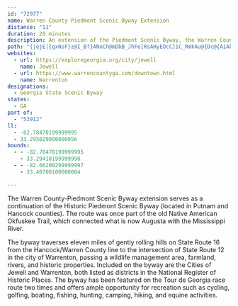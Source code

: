 ```yaml
---
id: "72977"
name: Warren County-Piedmont Scenic Byway Extension
distance: "11"
duration: 20 minutes
description: An extension of the Piedmont Scenic Byway, the Warren County-Piedmont extension was once part of the old Native American Okfuskee Trail, which connected what is now Augusta with the Mississippi River.
path: "{|ejE|{gxNsF}z@I_B?}ANoCh@mDbB_JhFe[RsAHyEOcC]iC_RmkAu@{Dc@{AiAkCyBgDqKgK{E_EaLsHaM}GuRoJuIiDyoAm`@_EkBsFgEcb@of@uBkBmBkAsDsAgg@}H{LqBiCm@gBq@cFmCu`@wV}BeBoCgC}EoFcQuUqq@__AaFyF}GaGw`A{t@kEsEec@oj@}AsAiE}Ba]aI}Ag@cDgBk\\sUg~@}p@wAyAgA_CSm["
websites:
  - url: https://exploregeorgia.org/city/jewell
    name: Jewell
  - url: https://www.warrencountyga.com/downtown.html
    name: Warrenton
designations:
  - Georgia State Scenic Byway
states:
  - GA
part of:
  - "53912"
ll:
  - -82.78478199999995
  - 33.295029000000056
bounds:
  - - -82.78478199999995
    - 33.29418199999998
  - - -82.66200299999997
    - 33.40700100000004

---
```


The Warren County-Piedmont Scenic Byway extension serves as a continuation of the Historic Piedmont Scenic Byway (located in Putnam and Hancock counties).  The route was once part of the old Native American Okfuskee Trail, which connected what is now Augusta with the Mississippi River.

The byway traverses eleven miles of gently rolling hills on State Route 16 from the Hancock/Warren County line to the intersection of State Route 12 in the city of Warrenton, passing a wildlife management area, farmland, rivers, and historic properties.  Included on the byway are the Cities of Jewell and Warrenton, both listed as districts in the National Register of Historic Places.  The byway has been featured on the Tour de Georgia race route two times and offers ample opportunity for recreation such as cycling, golfing, boating, fishing, hunting, camping, hiking, and equine activities.
